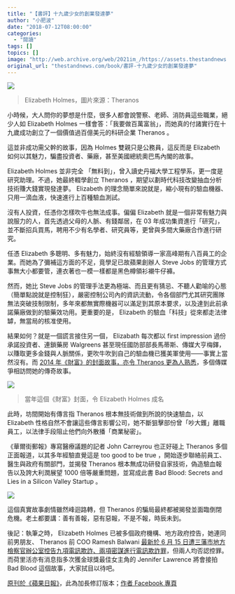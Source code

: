 ```yaml
---
title: "【書評】十九歲少女的創業發達夢"
author: "小肥波"
date: "2018-07-12T08:00:00"
categories:
  - "閱讀"
tags: []
topics: []
image: "http://web.archive.org/web/2021im_/https://assets.thestandnews.com/media/photos/160801055547-theranos-holmes-revolution-dr-sanjay-gupta-pkg-00001721-ta_sOUrYtj.png"
original_url: "thestandnews.com/book/書評-十九歲少女的創業發達夢"
---
```

![](http://web.archive.org/web/2021im_/https://assets.thestandnews.com/media/photos/160801055547-theranos-holmes-revolution-dr-sanjay-gupta-pkg-00001721-ta_sOUrYtj.png)
> Elizabeth Holmes，圖片來源：Theranos

小時候，大人問你的夢想是什麼，很多人都會說警察、老師、消防員這些職業，絕少人如 Elizabeth Holmes 一樣會答：「我要做百萬富翁」，而她真的付諸實行在十九歲成功創立了一個價值過百億美元的科研企業 Theranos 。

這並非成功需父幹的故事，因為 Holmes 雙親只是公務員，這反而是 Elizabeth 如何以其魅力，騙盡投資者、藥廠，甚至美國總統奧巴馬內閣的故事。

Elizabeth Holmes 並非完全 「無料到」，曾入讀史丹福大學工程學系，更一度是研究助理。不過，她最終輟學創立 Theranos ，期望以劃時代科技改變抽血分析技術賺大錢實現發達夢。 Elizabeth 的理念簡單來說就是，縮小現有的驗血機器、只用一滴血液，快速進行上百種驗血測試。

沒有人投資，任憑你怎樣吹牛也無法成事。偏偏 Elizabeth 就是一個非常有魅力與說服力的人，首先透過父母的人脈、有錢鄰居，在 03 年成功集資進行「研究」，並不斷招兵買馬，聘用不少有名學者、研究員等，更曾與多間大藥廠合作進行研究。

任憑 Elizabeth 多聰明、多有魅力，始終沒有經驗領導一家高峰期有八百員工的企業。而她為了彌補這方面的不足，竟學足已故蘋果創辦人 Steve Jobs 的管理方式事無大小都要管，連衣著也一模一樣都是黑色樽領衫襯牛仔褲。

然而，她比 Steve Jobs 的管理手法更為極端、而且更有猜忌、不聽人勸喻的心態（簡單點說就是控制狂），嚴密控制公司內的資訊流動，令各個部門尤其研究團隊無法突破技制限制，多年來都無實際機器可以滿足到其原本要求，以及達到此前承諾藥廠做到的驗藥效功用。更重要的是， Elizabeth 的驗血「科技」從來都走法律罅，無當局的核准使用。

結果如何？就是一個謊言接住另一個， Elizabath 每次都以 first impression 過份承諾投資者、連鎖藥房 Walgreens 甚至現任國防部部長馬蒂斯、傳媒大亨梅鐸，以賺取更多金錢與人脈關係，更吹牛吹到自己的驗血機已獲美軍使用——事實上當然沒有。而 [2014 年《財富》的封面故事，亦令 Theranos 更為人熟悉](http://web.archive.org/web/20211229132447/http://fortune.com/2014/06/12/theranos-blood-holmes/)，多個傳媒爭相訪問她的傳奇故事。

![](http://web.archive.org/web/2021im_/https://assets.thestandnews.com/media/photos/8e3ec899246b4234c5b5ca6b01b93d75_hJVEh.jpg)
> 當年這個《財富》封面，令 Elizabeth Holmes 成名

此時，坊間開始有傳言指 Theranos 根本無技術做到所說的快速驗血，以 Elizabeth 性格自然不會讓這些傳言影響公司，她不斷狙擊部份曾「吵大鑊」離職員工，以法律手段阻止他們向外散播「商業秘密」。

《華爾街郵報》專寫醫療議題的記者 John Carreyrou 也正好碰上 Theranos 多個正面報道，以其多年經驗直覺這是 too good to be true ，開始逐步聯絡前員工、醫生與政府有關部門，並揭發 Theranos 根本無成功研發自家技術，偽造驗血報告以及誇大利潤展望 1000 倍等嚴重問題，並寫成此書 Bad Blood: Secrets and Lies in a Silicon Valley Startup 。

![](http://web.archive.org/web/2021im_/https://assets.thestandnews.com/media/photos/9781524731656_MYiyF.jpeg)

這個真實故事劇情雖然峰迴路轉，但 Theranos 的騙局最終都被揭發並面臨倒閉危機。老土都要講：善有善報，惡有惡報，不是不報，時辰未到。

後記：執筆之時， Elizabeth Holmes 已被多個政府機構、地方政府控告，她連同前男朋友、 Theranos 前 COO Ramesh Balwani [最新於 6 月 15 日遭三藩市地方檢察官辦公室控告九項電訊欺詐、兩項密謀進行電訊欺詐罪](http://web.archive.org/web/20211229132447/https://arstechnica.com/tech-policy/2018/06/disgraced-theranos-founder-elizabeth-holmes-indicted-on-criminal-charges/)，但兩人均否認控罪。而荷里活亦有消息指多次獲金球獎最佳女主角的 Jennifer Lawrence 將會接拍 Bad Blood 這個故事，大家拭目以待吧。

[原刊於《蘋果日報》](http://web.archive.org/web/20211229132447/https://hk.finance.appledaily.com/finance/daily/article/20180715/20450348)，此為加長修訂版本；[作者 Facebook 專頁](http://web.archive.org/web/20211229132447/https://www.facebook.com/siufeiball/)